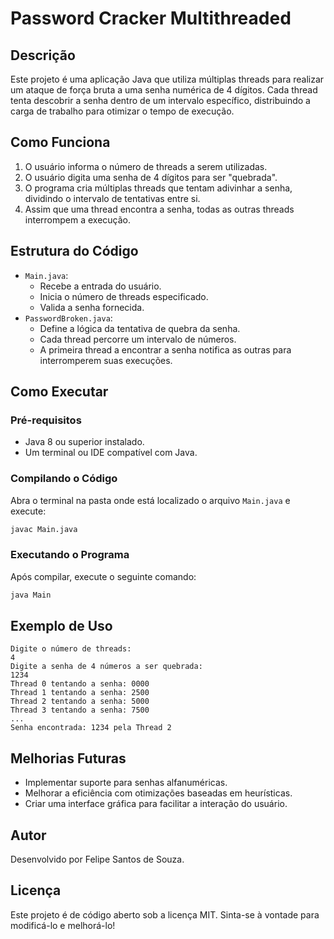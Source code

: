 # Password Cracker Multithreaded

## Descrição
Este projeto é uma aplicação Java que utiliza múltiplas threads para realizar um ataque de força bruta a uma senha numérica de 4 dígitos. Cada thread tenta descobrir a senha dentro de um intervalo específico, distribuindo a carga de trabalho para otimizar o tempo de execução.

## Como Funciona
1. O usuário informa o número de threads a serem utilizadas.
2. O usuário digita uma senha de 4 dígitos para ser "quebrada".
3. O programa cria múltiplas threads que tentam adivinhar a senha, dividindo o intervalo de tentativas entre si.
4. Assim que uma thread encontra a senha, todas as outras threads interrompem a execução.

## Estrutura do Código
- `Main.java`: 
  - Recebe a entrada do usuário.
  - Inicia o número de threads especificado.
  - Valida a senha fornecida.
- `PasswordBroken.java`:
  - Define a lógica da tentativa de quebra da senha.
  - Cada thread percorre um intervalo de números.
  - A primeira thread a encontrar a senha notifica as outras para interromperem suas execuções.

## Como Executar
### Pré-requisitos
- Java 8 ou superior instalado.
- Um terminal ou IDE compatível com Java.

### Compilando o Código
Abra o terminal na pasta onde está localizado o arquivo `Main.java` e execute:
```sh
javac Main.java
```

### Executando o Programa
Após compilar, execute o seguinte comando:
```sh
java Main
```

## Exemplo de Uso
```
Digite o número de threads: 
4
Digite a senha de 4 números a ser quebrada: 
1234
Thread 0 tentando a senha: 0000
Thread 1 tentando a senha: 2500
Thread 2 tentando a senha: 5000
Thread 3 tentando a senha: 7500
...
Senha encontrada: 1234 pela Thread 2
```

## Melhorias Futuras
- Implementar suporte para senhas alfanuméricas.
- Melhorar a eficiência com otimizações baseadas em heurísticas.
- Criar uma interface gráfica para facilitar a interação do usuário.

## Autor
Desenvolvido por Felipe Santos de Souza.

## Licença
Este projeto é de código aberto sob a licença MIT. Sinta-se à vontade para modificá-lo e melhorá-lo!
